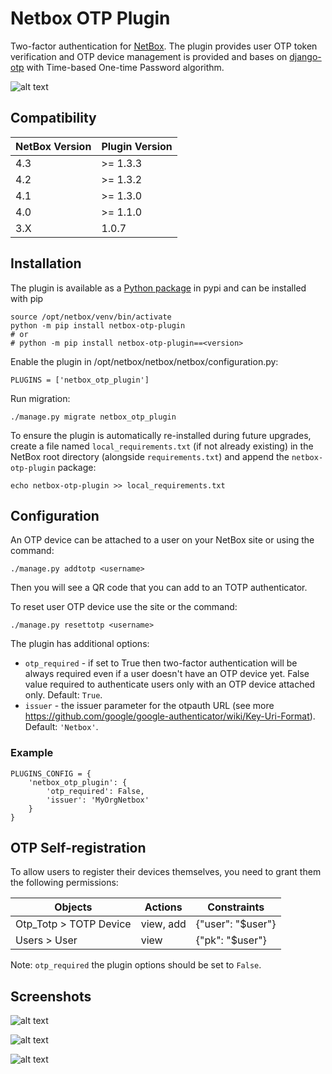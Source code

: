 # Netbox OTP Plugin

Two-factor authentication for [NetBox](https://github.com/netbox-community/netbox). The plugin provides user OTP token verification and OTP device management is provided and bases on [django-otp](https://github.com/django-otp/django-otp) with Time-based One-time Password algorithm.

![alt text](assets/login.png "Login page")

## Compatibility

| NetBox Version| Plugin Version|
|---------------|---------------|
| 4.3           | >= 1.3.3      |
| 4.2           | >= 1.3.2      |
| 4.1           | >= 1.3.0      |
| 4.0           | >= 1.1.0      |
| 3.X           | 1.0.7         |


## Installation

The plugin is available as a [Python package](https://pypi.org/project/netbox-otp-plugin/) in pypi and can be installed with pip
```
source /opt/netbox/venv/bin/activate
python -m pip install netbox-otp-plugin
# or
# python -m pip install netbox-otp-plugin==<version>
```

Enable the plugin in /opt/netbox/netbox/netbox/configuration.py:
```
PLUGINS = ['netbox_otp_plugin']
```

Run migration:
```
./manage.py migrate netbox_otp_plugin
```

To ensure the plugin is automatically re-installed during future upgrades, create a file named `local_requirements.txt` (if not already existing) in the NetBox root directory (alongside `requirements.txt`) and append the `netbox-otp-plugin` package:

```no-highlight
echo netbox-otp-plugin >> local_requirements.txt
```

## Configuration

An OTP device can be attached to a user on your NetBox site or using the command:
```
./manage.py addtotp <username>
```
Then you will see a QR code that you can add to an TOTP authenticator.

To reset user OTP device use the site or the command:
```
./manage.py resettotp <username>
```

The plugin has additional options:
* `otp_required` - if set to True then two-factor authentication will be always required even if a user doesn't have an OTP device yet. False value required to authenticate users only with an OTP device attached only. Default: `True`.
* `issuer` - the issuer parameter for the otpauth URL (see more https://github.com/google/google-authenticator/wiki/Key-Uri-Format). Default: `'Netbox'`.

### Example

```
PLUGINS_CONFIG = {
    'netbox_otp_plugin': {
        'otp_required': False,
        'issuer': 'MyOrgNetbox'
    }
}
```

## OTP Self-registration

To allow users to register their devices themselves, you need to grant them the following permissions:

| Objects                   | Actions   | Constraints       |
|---------------------------|-----------|-------------------|
| Otp_Totp > TOTP Device    | view, add | {"user": "$user"} |
| Users > User              | view      | {"pk": "$user"}   |

Note: `otp_required` the plugin options should be set to `False`.

## Screenshots

![alt text](assets/device_list.png "Device list")

![alt text](assets/device_add.png "Add a device")

![alt text](assets/device_edit.png "Edit a device")
